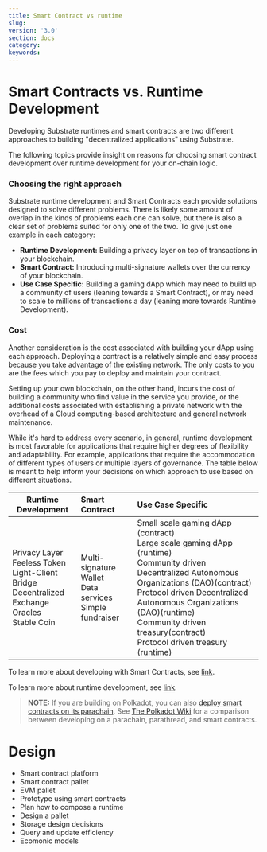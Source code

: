 ```yaml
---
title: Smart Contract vs runtime
slug: 
version: '3.0'
section: docs
category: 
keywords: 
---
```


# Smart Contracts vs. Runtime Development

Developing Substrate runtimes and smart contracts are two different approaches to building "decentralized applications" using Substrate.

The following topics provide insight on reasons for choosing smart contract development over runtime development for your on-chain logic.


### Choosing the right approach

Substrate runtime development and Smart Contracts each provide solutions designed to solve different problems. There is likely some amount of overlap in the kinds of problems each one can solve, but there is also a clear set of problems suited for only one of the two. To give just one example in each category:

- **Runtime Development:** Building a privacy layer on top of transactions in your blockchain.
- **Smart Contract:** Introducing multi-signature wallets over the currency of your blockchain.
- **Use Case Specific:** Building a gaming dApp which may need to build up a community of users (leaning towards a
  Smart Contract), or may need to scale to millions of transactions a day (leaning more towards Runtime
  Development).

### Cost 
Another consideration is the cost associated with building your dApp using each approach. Deploying a contract is a relatively simple and easy process because you take advantage of the existing network. The only costs to you are the fees which you pay to deploy and maintain your contract.

Setting up your own blockchain, on the other hand, incurs the cost of building a community who find value in the service you provide, or the additional costs associated with establishing a private network with the overhead of a Cloud computing-based architecture and general network maintenance.

While it's hard to address every scenario, in general, runtime development is most favorable for applications that require higher degrees of flexibility and adaptability. For example, applications that require the accommodation of different types of users or multiple layers of governance. The table below is meant to help inform your decisions on which approach to use based on different situations.

| Runtime Development | Smart Contract | Use Case Specific |
|---------------------|:---------------|:------------------|
| Privacy Layer  <br>Feeless Token <br>Light-Client Bridge <br> Decentralized Exchange <br>Oracles <br>Stable Coin| Multi-signature Wallet <br> Data services <br> Simple fundraiser | Small scale gaming dApp (contract) <br>Large scale gaming dApp (runtime) <br> Community driven Decentralized Autonomous Organizations (DAO)(contract)<br> Protocol driven Decentralized Autonomous Organizations (DAO)(runtime) <br> Community driven treasury(contract)<br> Protocol driven treasury (runtime)                |

To learn more about developing with Smart Contracts, see [link](link). <br>

To learn more about runtime development, see [link](link).

> **NOTE:** If you are building on Polkadot, you can also [deploy smart contracts on its parachain](https://wiki.polkadot.network/docs/en/build-smart-contracts). See [The Polkadot Wiki](https://wiki.polkadot.network/docs/build-build-with-polkadot#what-is-the-difference-between-building-a-parachain-a-parathread-or-a-smart-contract) for a comparison between developing on a parachain, parathread, and smart contracts.


# Design

* Smart contract platform
* Smart contract pallet
* EVM pallet
* Prototype using smart contracts
* Plan how to compose a runtime
* Design a pallet
* Storage design decisions
* Query and update efficiency
* Ecomonic models